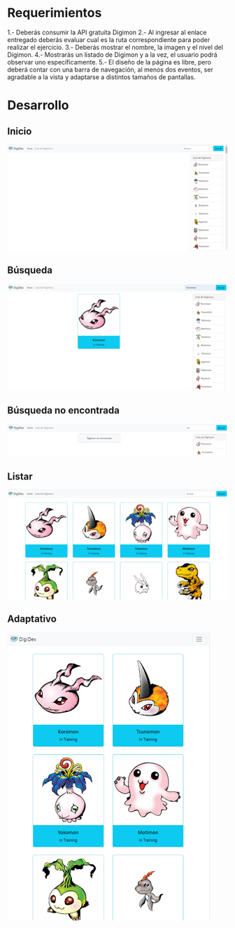 # Requerimientos

1.- Deberás consumir la API gratuita Digimon
2.- Al ingresar al enlace entregado deberás evaluar cual es la ruta correspondiente para poder realizar el ejercicio.
3.- Deberás mostrar el nombre, la imagen y el nivel del Digimon.
4.- Mostrarás un listado de Digimon y a la vez, el usuario podrá observar uno específicamente.
5.- El diseño de la página es libre, pero deberá contar con una barra de navegación, al menos dos eventos, ser agradable a la vista y adaptarse a distintos tamaños de pantallas.

# Desarrollo

## Inicio

![image info](./assets/img/inicio.PNG)

## Búsqueda

![image info](./assets/img/busqueda.PNG)

## Búsqueda no encontrada

![image info](./assets/img/busqueda_nn.PNG)

## Listar

![image info](./assets/img/listar.PNG)

## Adaptativo

![image info](./assets/img/responsive.PNG)
